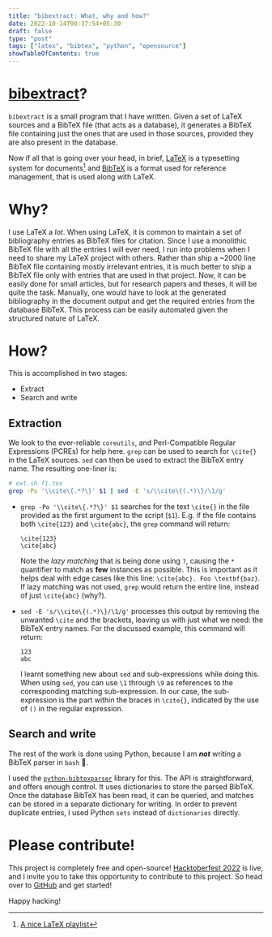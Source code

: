 ```yaml
---
title: "bibextract: What, why and how?"
date: 2022-10-14T00:37:54+05:30
draft: false
type: "post"
tags: ["latex", "bibtex", "python", "opensource"]
showTableOfContents: true
---
```


# [**bibextract**](https://github.com/CodePurble/bibextract)?
`bibextract` is a small program that I have written. Given a set of LaTeX
sources and a BibTeX file (that acts as a database), it generates a BibTeX file
containing just the ones that are used in those sources, provided they are also
present in the database.

Now if all that is going over your head, in brief,
[LaTeX](https://www.latex-project.org/about/) is a typesetting system for
documents[^1] and [BibTeX](http://www.bibtex.org/) is a format used for
reference management, that is used along with LaTeX.

[^1]: [A nice LaTeX
  playlist](https://www.youtube.com/watch?v=NwnYHoNtfJ0&list=PL-p5XmQHB_JSQvW8_mhBdcwEyxdVX0c1T)

# Why?
I use LaTeX a _lot_. When using LaTeX, it is common to maintain a set of
bibliography entries as BibTeX files for citation. Since I use a
monolithic BibTeX file with all the entries I will ever need, I run into
problems when I need to share my LaTeX project with others. Rather than ship a
~2000 line BibTeX file containing mostly irrelevant entries, it is much better
to ship a BibTeX file only with entries that are used in that project. Now,
it can be easily done for small articles, but for research papers and theses,
it will be quite the task. Manually, one would have to look at the generated
bibliography in the document output and get the required entries from the
database BibTeX. This process can be easily automated given the structured
nature of LaTeX.

# How?
This is accomplished in two stages:
* Extract
* Search and write

## Extraction
We look to the ever-reliable `coreutils`, and Perl-Compatible Regular
Expressions (PCREs) for help here. `grep` can be used to search for `\cite{}`
in the LaTeX sources. `sed` can then be used to extract the BibTeX entry name.
The resulting one-liner is:
```sh
# ext.sh f1.tex
grep -Po '\\cite\{.*?\}' $1 | sed -E 's/\\cite\{(.*)\}/\1/g'
```

* `grep -Po '\\cite\{.*?\}' $1` searches for the text `\cite{}` in the file
  provided as the first argument to the script (`$1`).   E.g. if the file
  contains both `\cite{123}` and `\cite{abc}`, the `grep` command will return:
  ```
  \cite{123}
  \cite{abc}
  ```
  Note the _lazy matching_ that is being done using `?`, causing the `*`
  quantifier to match as **few** instances as possible. This is important as it
  helps deal with edge cases like this line: `\cite{abc}. Foo \textbf{baz}`. If
  lazy matching was not used, `grep` would return the entire line, instead of
  just `\cite{abc}` (why?).

* `sed -E 's/\\cite\{(.*)\}/\1/g'` processes this output by removing the
  unwanted `\cite` and the brackets, leaving us with just what we need: the
  BibTeX entry names. For the discussed example, this command will return:
  ```
  123
  abc
  ```
  I learnt something new about `sed` and sub-expressions while doing this. When
  using `sed`, you can use `\1` through `\9` as references to the corresponding
  matching sub-expression. In our case, the sub-expression is the part within
  the braces in `\cite{}`, indicated by the use of `()` in the regular
  expression.

## Search and write
The rest of the work is done using Python, because I am **_not_** writing a
BibTeX parser in `bash` 🤣.

I used the
[`python-bibtexparser`](https://github.com/sciunto-org/python-bibtexparser)
library for this. The API is straightforward, and offers enough control. It
uses dictionaries to store the parsed BibTeX. Once the database BibTeX has been
read, it can be queried, and matches can be stored in a separate dictionary for
writing. In order to prevent duplicate entries, I used Python `sets` instead of
`dictionaries` directly.

# Please contribute!
This project is completely free and open-source! [Hacktoberfest
2022](https://hacktoberfest.com/) is live, and I invite you to take this
opportunity to contribute to this project. So head over to
[GitHub](https://github.com/CodePurble/bibextract) and get started!

Happy hacking!
